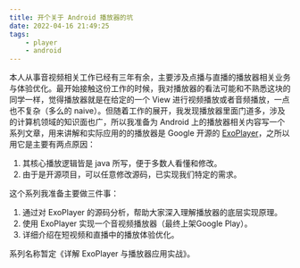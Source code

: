 ```yaml
---
title: 开个关于 Android 播放器的坑
date: 2022-04-16 21:49:25
tags: 
    - player
    - android
---
```


本人从事音视频相关工作已经有三年有余，主要涉及点播与直播的播放器相关业务与体验优化。最开始接触这份工作的时候，我对播放器的看法可能和不熟悉这块的同学一样，觉得播放器就是在给定的一个 View 进行视频播放或者音频播放，一点也不复杂（多么的 naive）。但随着工作的展开，我发现播放器里面门道多，涉及的计算机领域的知识面也广，所以我准备为 Android 上的播放器相关内容写一个系列文章，用来讲解和实际应用的的播放器是 Google 开源的 [ExoPlayer](https://github.com/google/ExoPlayer)，之所以用它是主要有两点原因：

1. 其核心播放逻辑皆是 java 所写，便于多数人看懂和修改。
2. 由于是开源项目，可以任意修改源码，已实现我们特定的需求。

这个系列我准备主要做三件事：
1. 通过对 ExoPlayer 的源码分析，帮助大家深入理解播放器的底层实现原理。
2. 使用 ExoPlayer 实现一个音视频播放器（最终上架Google Play）。
3. 详细介绍在短视频和直播中的播放体验优化。

系列名称暂定《详解 ExoPlayer 与播放器应用实战》。